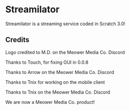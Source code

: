# Streamilator
Streamilator is a streaming service coded in Scratch 3.0!
## Credits


Logo credited to M.D. on the Meower Media Co. Discord


Thanks to Touch, for fixing GUI in 0.0.8


Thanks to Arrow on the Meower Media Co. Discord


Thanks to Tnix for working on the mobile client


Thanks to Tnix on the Meower Media Co. Discord

We are now a Meower Media Co. product!
